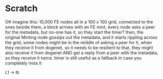 # Scratch

 
OK imagine this: 10,000 FE nodes all in a 100 x 100 grid, connected to the ones beside them,
a block arrives with an FE mint,
every node asks a peer for the metadata,
but no-one has it,
so they start the timer?
then, the original Minting node gossips out the metadata,
and it starts rippling across the grid,
some nodes might be in the middle of asking a peer for it,
when they receive it from dogenet,
so it needs to be resilient to that,
they might also receive it from dogenet AND get a reply from a peer with the metadata, so they receive it twice.
timer is still useful as a fallback in case you completely miss it

L1 -> N